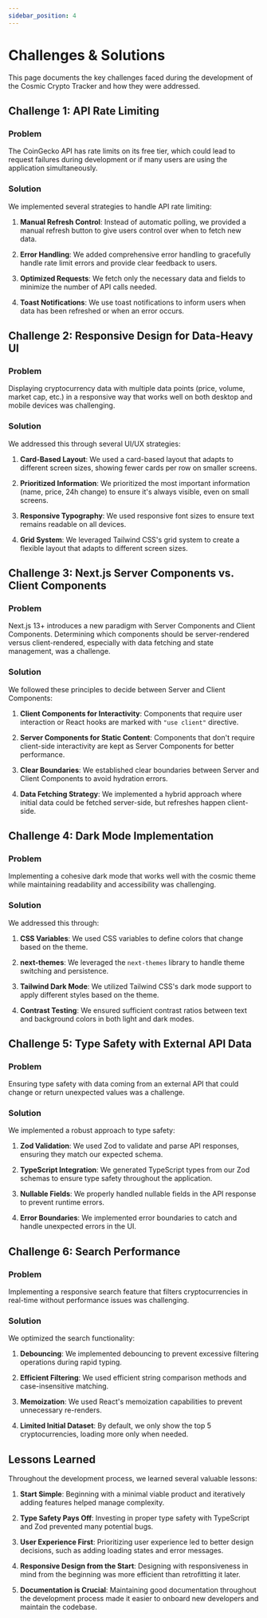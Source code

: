 ```yaml
---
sidebar_position: 4
---
```


# Challenges & Solutions

This page documents the key challenges faced during the development of the Cosmic Crypto Tracker and how they were addressed.

## Challenge 1: API Rate Limiting

### Problem

The CoinGecko API has rate limits on its free tier, which could lead to request failures during development or if many users are using the application simultaneously.

### Solution

We implemented several strategies to handle API rate limiting:

1. **Manual Refresh Control**: Instead of automatic polling, we provided a manual refresh button to give users control over when to fetch new data.

2. **Error Handling**: We added comprehensive error handling to gracefully handle rate limit errors and provide clear feedback to users.

3. **Optimized Requests**: We fetch only the necessary data and fields to minimize the number of API calls needed.

4. **Toast Notifications**: We use toast notifications to inform users when data has been refreshed or when an error occurs.

## Challenge 2: Responsive Design for Data-Heavy UI

### Problem

Displaying cryptocurrency data with multiple data points (price, volume, market cap, etc.) in a responsive way that works well on both desktop and mobile devices was challenging.

### Solution

We addressed this through several UI/UX strategies:

1. **Card-Based Layout**: We used a card-based layout that adapts to different screen sizes, showing fewer cards per row on smaller screens.

2. **Prioritized Information**: We prioritized the most important information (name, price, 24h change) to ensure it's always visible, even on small screens.

3. **Responsive Typography**: We used responsive font sizes to ensure text remains readable on all devices.

4. **Grid System**: We leveraged Tailwind CSS's grid system to create a flexible layout that adapts to different screen sizes.

## Challenge 3: Next.js Server Components vs. Client Components

### Problem

Next.js 13+ introduces a new paradigm with Server Components and Client Components. Determining which components should be server-rendered versus client-rendered, especially with data fetching and state management, was a challenge.

### Solution

We followed these principles to decide between Server and Client Components:

1. **Client Components for Interactivity**: Components that require user interaction or React hooks are marked with `"use client"` directive.

2. **Server Components for Static Content**: Components that don't require client-side interactivity are kept as Server Components for better performance.

3. **Clear Boundaries**: We established clear boundaries between Server and Client Components to avoid hydration errors.

4. **Data Fetching Strategy**: We implemented a hybrid approach where initial data could be fetched server-side, but refreshes happen client-side.

## Challenge 4: Dark Mode Implementation

### Problem

Implementing a cohesive dark mode that works well with the cosmic theme while maintaining readability and accessibility was challenging.

### Solution

We addressed this through:

1. **CSS Variables**: We used CSS variables to define colors that change based on the theme.

2. **next-themes**: We leveraged the `next-themes` library to handle theme switching and persistence.

3. **Tailwind Dark Mode**: We utilized Tailwind CSS's dark mode support to apply different styles based on the theme.

4. **Contrast Testing**: We ensured sufficient contrast ratios between text and background colors in both light and dark modes.

## Challenge 5: Type Safety with External API Data

### Problem

Ensuring type safety with data coming from an external API that could change or return unexpected values was a challenge.

### Solution

We implemented a robust approach to type safety:

1. **Zod Validation**: We used Zod to validate and parse API responses, ensuring they match our expected schema.

2. **TypeScript Integration**: We generated TypeScript types from our Zod schemas to ensure type safety throughout the application.

3. **Nullable Fields**: We properly handled nullable fields in the API response to prevent runtime errors.

4. **Error Boundaries**: We implemented error boundaries to catch and handle unexpected errors in the UI.

## Challenge 6: Search Performance

### Problem

Implementing a responsive search feature that filters cryptocurrencies in real-time without performance issues was challenging.

### Solution

We optimized the search functionality:

1. **Debouncing**: We implemented debouncing to prevent excessive filtering operations during rapid typing.

2. **Efficient Filtering**: We used efficient string comparison methods and case-insensitive matching.

3. **Memoization**: We used React's memoization capabilities to prevent unnecessary re-renders.

4. **Limited Initial Dataset**: By default, we only show the top 5 cryptocurrencies, loading more only when needed.

## Lessons Learned

Throughout the development process, we learned several valuable lessons:

1. **Start Simple**: Beginning with a minimal viable product and iteratively adding features helped manage complexity.

2. **Type Safety Pays Off**: Investing in proper type safety with TypeScript and Zod prevented many potential bugs.

3. **User Experience First**: Prioritizing user experience led to better design decisions, such as adding loading states and error messages.

4. **Responsive Design from the Start**: Designing with responsiveness in mind from the beginning was more efficient than retrofitting it later.

5. **Documentation is Crucial**: Maintaining good documentation throughout the development process made it easier to onboard new developers and maintain the codebase.